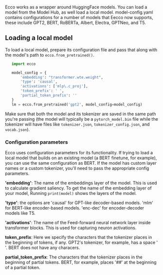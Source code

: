 Ecco works as a wrapper around HuggingFace models. You can load a model from the Model Hub, as well load a local model. model-config.yaml contains configurations for a number of models that Eecco now supports, these include GPT2, BERT, RoBERTa, Albert, Electra, GPTNeo, and T5.

## Loading a local model
To load a local model, prepare its configuration file and pass that along with the model's path to `ecco.from_pretrained()`.

 ```python
    import ecco

    model_config = {
        'embedding': "transformer.wte.weight",
        'type': 'causal',
        'activations': ['mlp\.c_proj'],
        'token_prefix': ' ',
        'partial_token_prefix': ''
    }
    lm = ecco.from_pretrained('gpt2', model_config=model_config)
 ```

Make sure that both the model and its tokenizer are saved in the same path you're passing (the model will typically be a `pytorch_model.bin` file while the tokenizer will have files like `tokenizer.json`, `tokenizer_config.json`, and `vocab.json`).

### Configuration parameters
Ecco uses configuration parameters for its functionality. If trying to load a local model that builds on an existing model (a BERT finetune, for example), you can use the same configuration as BERT. If the model has custom layer names or a custom tokenizer, you'll need to pass the appropriate config parameters.

**'embedding'**: The name of the embeddings layer of the model. This is used to calculate gradient saliency. To get the name of the embedding layer of your model, Running `print(model)` shows the layers of the model. 

**'type'**: the options are 'causal' for GPT-like decoder-based models. 'mlm' for BERT-like encoder-based models. 'enc-dec' for encoder-decoder models like T5.

**'activations'**: The name of the Feed-forward neural network layer inside transformer blocks. This is used for capturing neuron activations.

**token_prefix**: Here we specify the characters that the tokenizer places in the beginning of tokens, if any. GPT2's tokenizer, for example, has a space ' '. BERT does not have any characers.

**partial_token_prefix**: The characters that the tokenizer places in the beginning of partial tokens. BERT, for example, places '##' at the beginning of a partial token.
